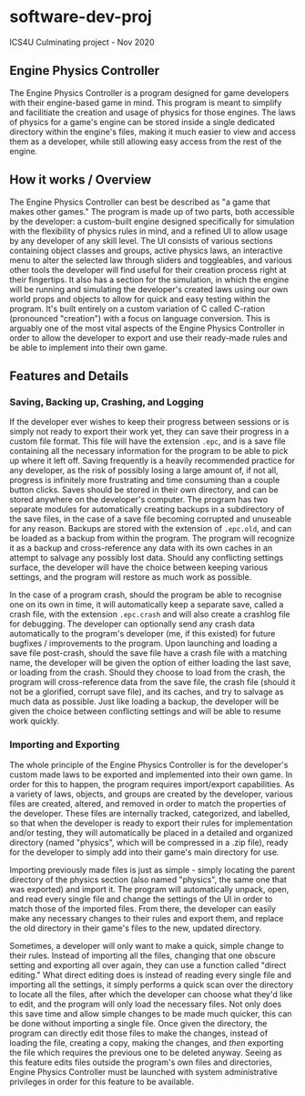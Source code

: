 # software-dev-proj
ICS4U Culminating project - Nov 2020




## Engine Physics Controller


The Engine Physics Controller is a program designed for game developers with their engine-based game in mind. This program is meant to simplify and facilitiate the creation and usage of physics for those engines. The laws of physics for a game's engine can be stored inside a single dedicated directory within the engine's files, making it much easier to view and access them as a developer, while still allowing easy access from the rest of the engine.



## How it works / Overview


The Engine Physics Controller can best be described as "a game that makes other games." The program is made up of two parts, both accessible by the developer: a custom-built engine designed specifically for simulation with the flexibility of physics rules in mind, and a refined UI to allow usage by any developer of any skill level. The UI consists of various sections containing object classes and groups, active physics laws, an interactive menu to alter the selected law through sliders and toggleables, and various other tools the developer will find useful for their creation process right at their fingertips. It also has a section for the simulation, in which the engine will be running and simulating the developer's created laws using our own world props and objects to allow for quick and easy testing within the program. It's built entirely on a custom variation of C called C-ration (pronounced "creation") with a focus on language conversion. This is arguably one of the most vital aspects of the Engine Physics Controller in order to allow the developer to export and use their ready-made rules and be able to implement into their own game.



## Features and Details


### Saving, Backing up, Crashing, and Logging

If the developer ever wishes to keep their progress between sessions or is simply not ready to export their work yet, they can save their progress in a custom file format. This file will have the extension `.epc`, and is a save file containing all the necessary information for the program to be able to pick up where it left off. Saving frequently is a heavily recommended practice for any developer, as the risk of possibly losing a large amount of, if not all, progress is infinitely more frustrating and time consuming than a couple button clicks. Saves should be stored in their own directory, and can be stored anywhere on the developer's computer. The program has two separate modules for automatically creating backups in a subdirectory of the save files, in the case of a save file becoming corrupted and unuseable for any reason. Backups are stored with the extension of `.epc.old`, and can be loaded as a backup from within the program. The program will recognize it as a backup and cross-reference any data with its own caches in an attempt to salvage any possibly lost data. Should any conflicting settings surface, the developer will have the choice between keeping various settings, and the program will restore as much work as possible.

In the case of a program crash, should the program be able to recognise one on its own in time, it will automatically keep a separate save, called a crash file, with the extension `.epc.crash` and will also create a crashlog file for debugging. The developer can optionally send any crash data automatically to the program's developer (me, if this existed) for future bugfixes / improvements to the program. Upon launching and loading a save file post-crash, should the save file have a crash file with a matching name, the developer will be given the option of either loading the last save, or loading from the crash. Should they choose to load from the crash, the program will cross-reference data from the save file, the crash file (should it not be a glorified, corrupt save file), and its caches, and try to salvage as much data as possible. Just like loading a backup, the developer will be given the choice between conflicting settings and will be able to resume work quickly.


### Importing and Exporting


The whole principle of the Engine Physics Controller is for the developer's custom made laws to be exported and implemented into their own game. In order for this to happen, the program requires import/export capabilities. As a variety of laws, objects, and groups are created by the developer, various files are created, altered, and removed in order to match the properties of the developer. These files are internally tracked, categorized, and labelled, so that when the developer is ready to export their rules for implementation and/or testing, they will automatically be placed in a detailed and organized directory (named "physics", which will be compressed in a .zip file), ready for the developer to simply add into their game's main directory for use. 

Importing previously made files is just as simple - simply locating the parent directory of the physics section (also named "physics", the same one that was exported) and import it. The program will automatically unpack, open, and read every single file and change the settings of the UI in order to match those of the imported files. From there, the developer can easily make any necessary changes to their rules and export them, and replace the old directory in their game's files to the new, updated directory.

Sometimes, a developer will only want to make a quick, simple change to their rules. Instead of importing all the files, changing that one obscure setting and exporting all over again, they can use a function called "direct editing." What direct editing does is instead of reading every single file and importing all the settings, it simply performs a quick scan over the directory to locate all the files, after which the developer can choose what they'd like to edit, and the program will only load the necessary files. Not only does this save time and allow simple changes to be made much quicker, this can be done without importing a single file. Once given the directory, the program can directly edit those files to make the changes, instead of loading the file, creating a copy, making the changes, and *then* exporting the file which requires the previous one to be deleted anyway. Seeing as this feature edits files outside the program's own files and directories, Engine Physics Controller must be launched with system administrative privileges in order for this feature to be available.
